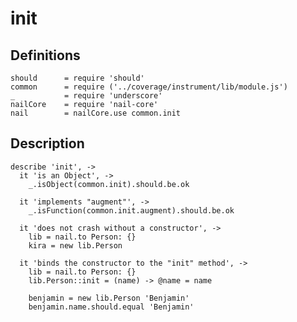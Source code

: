 [coffee]: http://asmblah.github.com/coffee/
[glob]: https://npmjs.org/package/glob
[grunt-contrib-coffee]: https://github.com/gruntjs/grunt-contrib-coffee
[grunt-istanbul-coverage]: https://github.com/daniellmb/grunt-istanbul-coverage
[grunt-istanbul]: https://github.com/taichi/grunt-istanbul
[grunt-simple-mocha]: https://github.com/yaymukund/grunt-simple-mocha
[grunt]: http://gruntjs.com/
[mocha]: https://npmjs.org/package/mocha
[nail-core]: https://github.com/noptic/nail-core
[should]: https://github.com/visionmedia/should.js
[underscore]: http://underscorejs.org

[About]: About.coffee.md
[accessor]: accessor.coffee.md
[init]: init.coffee.md
[injector]: injector.coffee.md
[methods]: methods.coffee.md
[parent]: parent.coffee.md
[properties]: properties.coffee.md

[nail]: https://github.com/noptic/nail
[npm]: https://github.com/noptic/nail

init
====
Definitions
-----------

    should      = require 'should'
    common      = require ('../coverage/instrument/lib/module.js')
    _           = require 'underscore'
    nailCore    = require 'nail-core'
    nail        = nailCore.use common.init
    
Description
-----------

    describe 'init', ->
      it 'is an Object', ->
        _.isObject(common.init).should.be.ok
          
      it 'implements "augment"', ->
        _.isFunction(common.init.augment).should.be.ok
      
      it 'does not crash without a constructor', ->
        lib = nail.to Person: {}
        kira = new lib.Person
      
      it 'binds the constructor to the "init" method', ->
        lib = nail.to Person: {}
        lib.Person::init = (name) -> @name = name
        
        benjamin = new lib.Person 'Benjamin'
        benjamin.name.should.equal 'Benjamin'